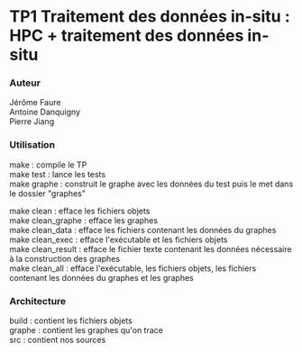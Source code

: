 # TP1 Traitement des données in-situ : HPC + traitement des données in-situ

### Auteur

Jérôme Faure  
Antoine Danquigny  
Pierre Jiang

### Utilisation

make : compile le TP  
make test : lance les tests  
make graphe : construit le graphe avec les données du test puis le met dans le dossier "graphes"

make clean : efface les fichiers objets  
make clean_graphe :  efface les graphes  
make clean_data : efface les fichiers contenant les données du graphes  
make clean_exec : efface l'exécutable et les fichiers objets  
make clean_result : efface le fichier texte contenant les données nécessaire à la construction des graphes  
make clean_all : efface l'exécutable, les fichiers objets, les fichiers contenant les données du graphes et les graphes

### Architecture

build : contient les fichiers objets  
graphe : contient les graphes qu'on trace  
src : contient nos sources
